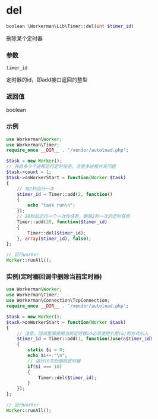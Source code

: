 # del
```php
boolean \Workerman\Lib\Timer::del(int $timer_id)
```
删除某个定时器

### 参数
 ``` timer_id ```

定时器的id，即add接口返回的整型

### 返回值
boolean


### 示例
```php
use Workerman\Worker;
use Workerman\Timer;
require_once __DIR__ . '/vendor/autoload.php';

$task = new Worker();
// 开启多少个进程运行定时任务，注意多进程并发问题
$task->count = 1;
$task->onWorkerStart = function(Worker $task)
{
    // 每2秒运行一次
    $timer_id = Timer::add(2, function()
    {
        echo "task run\n";
    });
    // 20秒后运行一个一次性任务，删除2秒一次的定时任务
    Timer::add(20, function($timer_id)
    {
        Timer::del($timer_id);
    }, array($timer_id), false);
};

// 运行worker
Worker::runAll();
```

### 实例(定时器回调中删除当前定时器)
```php
use Workerman\Worker;
use Workerman\Timer;
use Workerman\Connection\TcpConnection;
require_once __DIR__ . '/vendor/autoload.php';

$task = new Worker();
$task->onWorkerStart = function(Worker $task)
{
    // 注意，回调里面使用当前定时器id必须使用引用(&)的方式引入
    $timer_id = Timer::add(1, function()use(&$timer_id)
    {
        static $i = 0;
        echo $i++."\n";
        // 运行10次后删除定时器
        if($i === 10)
        {
            Timer::del($timer_id);
        }
    });
};

// 运行worker
Worker::runAll();
```
